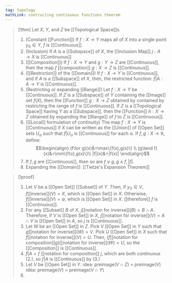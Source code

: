 ```yaml
---
tag: topology
mathLink: contructing continuous functions theorem
---
```

> [!thm]
> Let $X$, $Y$, and $Z$ be [[Topological Space]]s.
> 1. (Constant [[Function]]) If $f:X\rightarrow Y$ maps all of $X$ into a single point $y_0\in Y$, $f$ is [[Continuous]].
> 2. (Inclusion) If $A$ is a [[Subspace]] of $X$, the [[Inclusion Map]] $j:A\rightarrow X$ is [[Continuous]]
> 3. ([[Composition]]) If $f:X\rightarrow Y$ and $g:Y\rightarrow Z$ are [[Continuous]], then the map $f$ [[composition]] $g:X\rightarrow Z$ is [[Continuous]].
> 4. ([[Restriction]] of the [[Domain]]) If $f:X\rightarrow Y$ is [[Continuous]], and if $A$ is a [[Subspace]] of $X$, then, the restricted function: $f|A: A\rightarrow Y$ is [[Continuous]].
> 5. (Restricting or expanding [[Range]]) Let $f:X\rightarrow Y$ be [[Continuous]]. If $Z$ is a [[Subspace]] of $Y$ containing the [[Image]] set $f(X)$, then the [[Function]] $g:X\rightarrow Z$ obtained by contained by restricting the range of $f$ is [[Continuous]]. If $Z$ is a [[Topological Space]] having $Y$ as a [[Subspace]], then the [[Function]] $h:X\rightarrow Z$ obtained by expanding the [[Range]] of $f$ to $Z$ is [[Continuous]].
> 6. ([[Local]] formulation of continuity) The map $f:X\rightarrow Y$ is [[Continuous]] if $X$ can be written as the [[Union]] of [[Open Set]] sets $U_\alpha$ such that $f|U_\alpha$ is [[Continuous]] for each $\alpha$.
> If $f,g:X \rightarrow \mathbb{R}$, define:
> $$\begin{align}
> (f\lor g)(x)&=\max\{f(x),g(x)\} \\
> (g\land f)(x)&=\min\{f(x),g(x)\}\\
> |f|(x)&=|f(x)|
> \end{align}$$
> 7. If $f,g$ are [[Continuous]], then so are $f\lor g,g\land f,|f|$.
> 8. Expanding the [[Domain]]: [[Tietze's Expansion Theorem]]

> [!proof]
> 1. Let $V$ be a [[Open Set]] [[Subset]] of $Y$. Then, if $y_0\in V$, $f$[[inverse]]$(V) = X$, which is [[Open Set]] in $X$. Otherwise, $f$[[inverse]]$(V) = \emptyset$, which is [[Open Set]] in $X$. [[therefore]] $f$ is [[Continuous]].
> 2. For any [[Subset]] $B$ of $X$, $j$[[notation for inverse]]$(B) = B\cap A$. Therefore, if $V$ is [[Open Set]] in $X$, $j$[[notation for inverse]]$(V) = A\cap V$ is [[Open Set]] in $A$, so $j$ is [[Continuous]].
> 3. Let $W$ be an [[Open Set]] in $Z$. Pick $V$ [[Open Set]] in $Y$ such that $g$[[notation for inverse]]$(W) = V$. Pick $U$ [[Open Set]] in $X$ such that $f$[[notation for inverse]]$(V) = U$. Then, $(f$[[notation for composition]]$g)$[[notation for inverse]]$(W) = U$, so the [[Composition]] is [[Continuous]].
> 4. $f|A = f$ [[notation for composition]] $j$, which are both continuous (2.), so $f|A$ is [[Continuous]] by (3.)
> 5. Let $V$ be [[Open Set]] in $Y$. 
> idea: preimage($V\cap Z$) = preimage($V$)
> idea: preimage($V$) = preimage($V\cap Y$)
> 1. 

